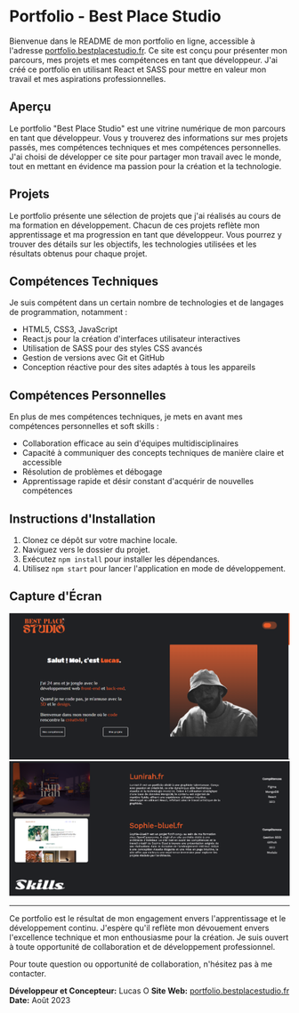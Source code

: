 # Portfolio - Best Place Studio

Bienvenue dans le README de mon portfolio en ligne, accessible à l'adresse [portfolio.bestplacestudio.fr](https://portfolio.bestplacestudio.fr). Ce site est conçu pour présenter mon parcours, mes projets et mes compétences en tant que développeur. J'ai créé ce portfolio en utilisant React et SASS pour mettre en valeur mon travail et mes aspirations professionnelles.

## Aperçu

Le portfolio "Best Place Studio" est une vitrine numérique de mon parcours en tant que développeur. Vous y trouverez des informations sur mes projets passés, mes compétences techniques et mes compétences personnelles. J'ai choisi de développer ce site pour partager mon travail avec le monde, tout en mettant en évidence ma passion pour la création et la technologie.

## Projets

Le portfolio présente une sélection de projets que j'ai réalisés au cours de ma formation en développement. Chacun de ces projets reflète mon apprentissage et ma progression en tant que développeur. Vous pourrez y trouver des détails sur les objectifs, les technologies utilisées et les résultats obtenus pour chaque projet.

## Compétences Techniques

Je suis compétent dans un certain nombre de technologies et de langages de programmation, notamment :

- HTML5, CSS3, JavaScript
- React.js pour la création d'interfaces utilisateur interactives
- Utilisation de SASS pour des styles CSS avancés
- Gestion de versions avec Git et GitHub
- Conception réactive pour des sites adaptés à tous les appareils

## Compétences Personnelles

En plus de mes compétences techniques, je mets en avant mes compétences personnelles et soft skills :

- Collaboration efficace au sein d'équipes multidisciplinaires
- Capacité à communiquer des concepts techniques de manière claire et accessible
- Résolution de problèmes et débogage
- Apprentissage rapide et désir constant d'acquérir de nouvelles compétences

## Instructions d'Installation

1. Clonez ce dépôt sur votre machine locale.
2. Naviguez vers le dossier du projet.
3. Exécutez `npm install` pour installer les dépendances.
4. Utilisez `npm start` pour lancer l'application en mode de développement.

## Capture d'Écran

![Capture d'écran](screenshots/screenshot1.png)
![Capture d'écran](screenshots/screenshot2.png)

---

Ce portfolio est le résultat de mon engagement envers l'apprentissage et le développement continu. J'espère qu'il reflète mon dévouement envers l'excellence technique et mon enthousiasme pour la création. Je suis ouvert à toute opportunité de collaboration et de développement professionnel.

Pour toute question ou opportunité de collaboration, n'hésitez pas à me contacter.

**Développeur et Concepteur:** Lucas O
**Site Web:** [portfolio.bestplacestudio.fr](https://portfolio.bestplacestudio.fr)
**Date:** Août 2023
